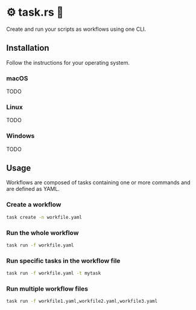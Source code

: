 # ⚙️ task.rs 🦀
Create and run your scripts as workflows using one CLI.

## Installation
Follow the instructions for your operating system.
### macOS
TODO
### Linux
TODO
### Windows
TODO


## Usage
Workflows are composed of tasks containing one or more commands and are defined as YAML.

### Create a workflow
```bash
task create -n workfile.yaml
```

### Run the whole workflow
```bash
task run -f workfile.yaml 
```

### Run specific tasks in the workflow file
```bash
task run -f workfile.yaml -t mytask
```

### Run multiple workflow files
```bash
task run -f workfile1.yaml,workfile2.yaml,workfile3.yaml
```